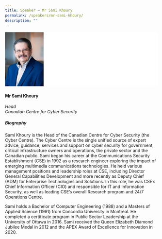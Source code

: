 ```yaml
---
title: Speaker – Mr Sami Khoury
permalink: /speakers/mr-sami-khoury/
description: ""
---
```

![](/images/2023%20Speakers/sami%20khoury.png)

#### **Mr Sami Khoury**

*Head <br>
Canadian Centre for Cyber Security*

##### **Biography**
Sami Khoury is the Head of the Canadian Centre for Cyber Security (the Cyber Centre). The Cyber Centre is the single unified source of expert advice, guidance, services and support on cyber security for government, critical infrastructure owners and operations, the private sector and the Canadian public. Sami began his career at the Communications Security Establishment (CSE) in 1992 as a research engineer exploring the impact of emerging multimedia communications technologies. He held various management positions and leadership roles at CSE, including Director General Capabilities Development and more recently as Deputy Chief (ADM) for Enterprise Technologies and Solutions. In this role, he was CSE’s Chief Information Officer (CIO) and responsible for IT and Information Security, as well as leading CSE’s overall Research program and 24/7 Operations Centre.
 
Sami holds a Bachelor of Computer Engineering (1988) and a Masters of Applied Science (1991) from Concordia University in Montreal. He completed a certificate program in Public Sector Leadership at the University of Ottawa in 2016. Sami received the Queen Elizabeth Diamond Jubilee Medal in 2012 and the APEX Award of Excellence for Innovation in 2020.

